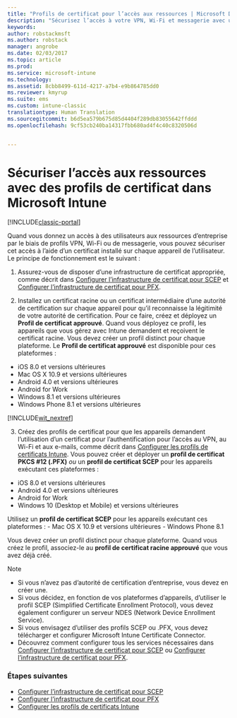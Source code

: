 ```yaml
---
title: "Profils de certificat pour l’accès aux ressources | Microsoft Docs"
description: "Sécurisez l’accès à votre VPN, Wi-Fi et messagerie avec un certificat installé sur chaque appareil de l’utilisateur."
keywords: 
author: robstackmsft
ms.author: robstack
manager: angrobe
ms.date: 02/03/2017
ms.topic: article
ms.prod: 
ms.service: microsoft-intune
ms.technology: 
ms.assetid: 8cbb8499-611d-4217-a7b4-e9b864785dd0
ms.reviewer: kmyrup
ms.suite: ems
ms.custom: intune-classic
translationtype: Human Translation
ms.sourcegitcommit: b6d5ea579b675d85d4404f289db83055642ffddd
ms.openlocfilehash: 9cf53cb240ba14317fbb680ad4f4c40c8320506d


---
```


# <a name="secure-resource-access-with-certificate-profiles-in-microsoft-intune"></a>Sécuriser l’accès aux ressources avec des profils de certificat dans Microsoft Intune

[!INCLUDE[classic-portal](../includes/classic-portal.md)]

Quand vous donnez un accès à des utilisateurs aux ressources d’entreprise par le biais de profils VPN, Wi-Fi ou de messagerie, vous pouvez sécuriser cet accès à l’aide d’un certificat installé sur chaque appareil de l’utilisateur. Le principe de fonctionnement est le suivant :

1. Assurez-vous de disposer d’une infrastructure de certificat appropriée, comme décrit dans [Configurer l’infrastructure de certificat pour SCEP](configure-certificate-infrastructure-for-scep.md) et [Configurer l’infrastructure de certificat pour PFX](configure-certificate-infrastructure-for-pfx.md).

2. Installez un certificat racine ou un certificat intermédiaire d’une autorité de certification sur chaque appareil pour qu’il reconnaisse la légitimité de votre autorité de certification. Pour ce faire, créez et déployez un **Profil de certificat approuvé**. Quand vous déployez ce profil, les appareils que vous gérez avec Intune demandent et reçoivent le certificat racine. Vous devez créer un profil distinct pour chaque plateforme. Le **Profil de certificat approuvé** est disponible pour ces plateformes :
 -  iOS 8.0 et versions ultérieures
 -  Mac OS X 10.9 et versions ultérieures
 -  Android 4.0 et versions ultérieures
 -  Android for Work
 -  Windows 8.1 et versions ultérieures
 -  Windows Phone 8.1 et versions ultérieures

[!INCLUDE[wit_nextref](../includes/afw_rollout_disclaimer.md)]

3. Créez des profils de certificat pour que les appareils demandent l’utilisation d’un certificat pour l’authentification pour l’accès au VPN, au Wi-Fi et aux e-mails, comme décrit dans [Configurer les profils de certificats Intune](configure-intune-certificate-profiles.md). Vous pouvez créer et déployer un **profil de certificat PKCS #12 (.PFX)** *ou* un **profil de certificat SCEP** pour les appareils exécutant ces plateformes :

  -  iOS 8.0 et versions ultérieures
  -  Android 4.0 et versions ultérieures
  -  Android for Work
  -  Windows 10 (Desktop et Mobile) et versions ultérieures

  Utilisez un **profil de certificat SCEP** pour les appareils exécutant ces plateformes :
    -   Mac OS X 10.9 et versions ultérieures
    -   Windows Phone 8.1

Vous devez créer un profil distinct pour chaque plateforme. Quand vous créez le profil, associez-le au **profil de certificat racine approuvé** que vous avez déjà créé.

> [!NOTE]           
> - Si vous n’avez pas d’autorité de certification d’entreprise, vous devez en créer une.
>- Si vous décidez, en fonction de vos plateformes d’appareils, d’utiliser le profil SCEP (Simplified Certificate Enrollment Protocol), vous devez également configurer un serveur NDES (Network Device Enrollment Service).
>-  Si vous envisagez d’utiliser des profils SCEP ou .PFX, vous devez télécharger et configurer Microsoft Intune Certificate Connector.
>-  Découvrez comment configurer tous les services nécessaires dans [Configurer l’infrastructure de certificat pour SCEP](configure-certificate-infrastructure-for-scep.md) ou [Configurer l’infrastructure de certificat pour PFX](configure-certificate-infrastructure-for-pfx.md).

### <a name="next-steps"></a>Étapes suivantes
- [Configurer l’infrastructure de certificat pour SCEP](configure-certificate-infrastructure-for-scep.md)
- [Configurer l’infrastructure de certificat pour PFX](configure-certificate-infrastructure-for-pfx.md)
- [Configurer les profils de certificats Intune](configure-intune-certificate-profiles.md)



<!--HONumber=Dec16_HO2-->


